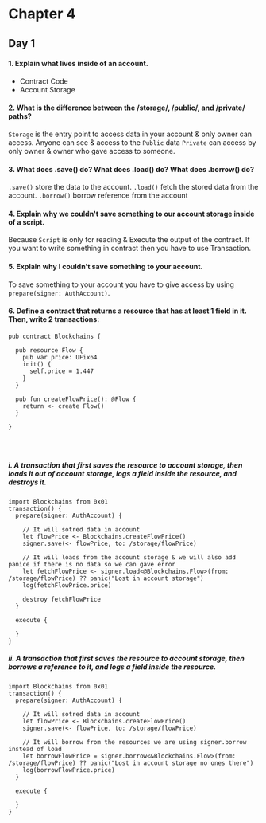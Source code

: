 # Chapter 4

## Day 1

#### 1. Explain what lives inside of an account.

- Contract Code
- Account Storage

#### 2. What is the difference between the /storage/, /public/, and /private/ paths?

`Storage` is the entry point to access data in your account & only owner can access.
Anyone can see & access to the `Public` data
`Private` can access by only owner & owner who gave access to someone.

#### 3. What does .save() do? What does .load() do? What does .borrow() do?

`.save()` store the data to the account.
`.load()` fetch the stored data from the account.
`.borrow()` borrow reference from the account

#### 4. Explain why we couldn't save something to our account storage inside of a script.

Because `Script` is only for reading & Execute the output of the contract. If you want to write something in contract then you have to use Transaction.

#### 5. Explain why I couldn't save something to your account.

To save something to your account you have to give access by using `prepare(signer: AuthAccount)`.

#### 6. Define a contract that returns a resource that has at least 1 field in it. Then, write 2 transactions:

```cadence
pub contract Blockchains {

  pub resource Flow {
    pub var price: UFix64
    init() {
      self.price = 1.447
    }
  }

  pub fun createFlowPrice(): @Flow {
    return <- create Flow()
  }

}




```

##### i. A transaction that first saves the resource to account storage, then loads it out of account storage, logs a field inside the resource, and destroys it.

```cadence
import Blockchains from 0x01
transaction() {
  prepare(signer: AuthAccount) {

    // It will sotred data in account
    let flowPrice <- Blockchains.createFlowPrice()
    signer.save(<- flowPrice, to: /storage/flowPrice)

    // It will loads from the account storage & we will also add panice if there is no data so we can gave error
    let fetchFlowPrice <- signer.load<@Blockchains.Flow>(from: /storage/flowPrice) ?? panic("Lost in account storage")
    log(fetchFlowPrice.price)

    destroy fetchFlowPrice
  }

  execute {

  }
}
```

##### ii. A transaction that first saves the resource to account storage, then borrows a reference to it, and logs a field inside the resource.

```cadence
import Blockchains from 0x01
transaction() {
  prepare(signer: AuthAccount) {

    // It will sotred data in account
    let flowPrice <- Blockchains.createFlowPrice()
    signer.save(<- flowPrice, to: /storage/flowPrice)

    // It will borrow from the resources we are using signer.borrow instead of load
    let borrowFlowPrice = signer.borrow<&Blockchains.Flow>(from: /storage/flowPrice) ?? panic("Lost in account storage no ones there")
    log(borrowFlowPrice.price)
  }

  execute {

  }
}



```

